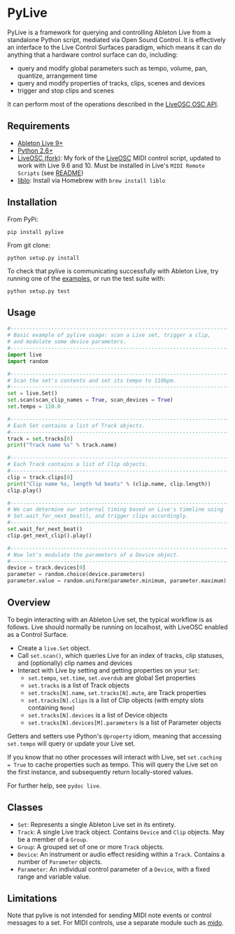 # PyLive

PyLive is a framework for querying and controlling Ableton Live from a standalone Python script, mediated via Open Sound Control. It is effectively an interface to the Live Control Surfaces paradigm, which means it can do anything that a hardware control surface can do, including:

 - query and modify global parameters such as tempo, volume, pan, quantize, arrangement time
 - query and modify properties of tracks, clips, scenes and devices
 - trigger and stop clips and scenes

It can perform most of the operations described in the [LiveOSC OSC API](https://github.com/hanshuebner/LiveOSC/blob/master/OSCAPI.txt).

## Requirements

* [Ableton Live 9+](http://www.ableton.com/live)
* [Python 2.6+](http://www.python.org)
* [LiveOSC (fork)](https://github.com/ideoforms/LiveOSC): My fork of the [LiveOSC](http://livecontrol.q3f.org/ableton-liveapi/liveosc/) MIDI control script, updated to work with Live 9.6 and 10. Must be installed in Live's `MIDI Remote Scripts` (see [README](https://github.com/ideoforms/LiveOSC))
* [liblo](http://liblo.sourceforge.net/): Install via Homebrew with `brew install liblo`

## Installation

From PyPi:

```
pip install pylive
```

From git clone:
```
python setup.py install
```

To check that pylive is communicating successfully with Ableton Live, try running one of the [examples](examples), or run the test suite with:
```
python setup.py test
```

## Usage

```python
#------------------------------------------------------------------------
# Basic example of pylive usage: scan a Live set, trigger a clip,
# and modulate some device parameters.
#------------------------------------------------------------------------
import live
import random

#------------------------------------------------------------------------
# Scan the set's contents and set its tempo to 110bpm.
#------------------------------------------------------------------------
set = live.Set()
set.scan(scan_clip_names = True, scan_devices = True)
set.tempo = 110.0

#------------------------------------------------------------------------
# Each Set contains a list of Track objects.
#------------------------------------------------------------------------
track = set.tracks[0]
print("Track name %s" % track.name)

#------------------------------------------------------------------------
# Each Track contains a list of Clip objects.
#------------------------------------------------------------------------
clip = track.clips[0]
print("Clip name %s, length %d beats" % (clip.name, clip.length))
clip.play()

#------------------------------------------------------------------------
# We can determine our internal timing based on Live's timeline using
# Set.wait_for_next_beat(), and trigger clips accordingly.
#------------------------------------------------------------------------
set.wait_for_next_beat()
clip.get_next_clip().play()

#------------------------------------------------------------------------
# Now let's modulate the parameters of a Device object.
#------------------------------------------------------------------------
device = track.devices[0]
parameter = random.choice(device.parameters)
parameter.value = random.uniform(parameter.minimum, parameter.maximum)
```

## Overview

To begin interacting with an Ableton Live set, the typical workflow is as follows. Live should normally be running on localhost, with LiveOSC enabled as a Control Surface.

* Create a `live.Set` object.
* Call `set.scan()`, which queries Live for an index of tracks, clip statuses, and (optionally) clip names and devices
* Interact with Live by setting and getting properties on your `Set`:
  * `set.tempo`, `set.time`, `set.overdub` are global Set properties
  * `set.tracks` is a list of Track objects
  * `set.tracks[N].name`, `set.tracks[N].mute`, are Track properties
  * `set.tracks[N].clips` is a list of Clip objects (with empty slots containing `None`)
  * `set.tracks[N].devices` is a list of Device objects
  * `set.tracks[N].devices[M].parameters` is a list of Parameter objects

Getters and setters use Python's `@property` idiom, meaning that accessing `set.tempo` will query or update your Live set.

If you know that no other processes will interact with Live, set `set.caching = True` to cache properties such as tempo. This will query the Live set on the first instance, and subsequently return locally-stored values.

For further help, see `pydoc live`.

## Classes

* `Set`: Represents a single Ableton Live set in its entirety. 
* `Track`: A single Live track object. Contains `Device` and `Clip` objects. May be a member of a `Group`.
* `Group`: A grouped set of one or more `Track` objects.
* `Device`: An instrument or audio effect residing within a `Track`. Contains a number of `Parameter` objects.
* `Parameter`: An individual control parameter of a `Device`, with a fixed range and variable value.

## Limitations

Note that pylive is not intended for sending MIDI note events or control messages to a set. For MIDI controls, use a separate module such as [mido](https://mido.readthedocs.io).

